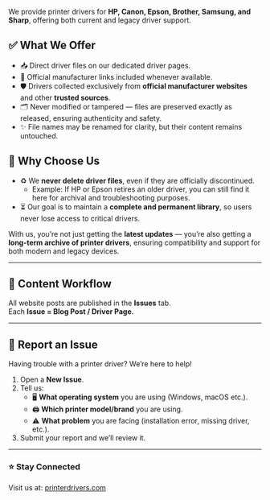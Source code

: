 We provide printer drivers for **HP, Canon, Epson, Brother, Samsung, and Sharp**, offering both current and legacy driver support.  

## ✅ What We Offer
- 📥 Direct driver files on our dedicated driver pages.  
- 🔗 Official manufacturer links included whenever available.  
- 🛡️ Drivers collected exclusively from **official manufacturer websites** and other **trusted sources**.  
- 🗂️ Never modified or tampered — files are preserved exactly as released, ensuring authenticity and safety.  
- ✨ File names may be renamed for clarity, but their content remains untouched.  

## 🤔 Why Choose Us
- ♻️ We **never delete driver files**, even if they are officially discontinued.  
   - Example: If HP or Epson retires an older driver, you can still find it here for archival and troubleshooting purposes.  
- ⏳ Our goal is to maintain a **complete and permanent library**, so users never lose access to critical drivers.  

With us, you’re not just getting the **latest updates** — you’re also getting a **long-term archive of printer drivers**, ensuring compatibility and support for both modern and legacy devices.  

---

## 📝 Content Workflow
All website posts are published in the **Issues** tab.  
Each **Issue = Blog Post / Driver Page**.  

---

## 📢 Report an Issue
Having trouble with a printer driver? We’re here to help!  

1. Open a **New Issue**.  
2. Tell us:  
   - 🖥️ **What operating system** you are using (Windows, macOS etc.).  
   - 🖨️ **Which printer model/brand** you are using.  
   - ⚠️ **What problem** you are facing (installation error, missing driver, etc.).  
3. Submit your report and we’ll review it.  

---

### ⭐ Stay Connected
Visit us at: [printerdrivers.com](https://printerdrivers.com)  
